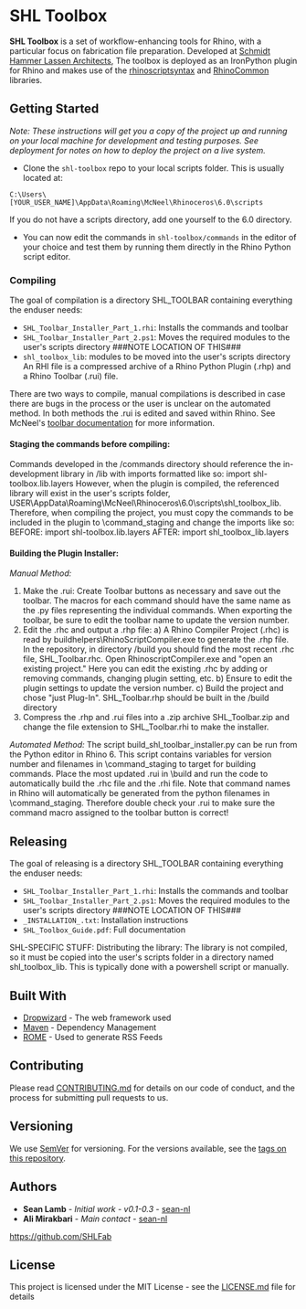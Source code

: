 # SHL Toolbox

**SHL Toolbox** is a set of workflow-enhancing tools for Rhino, with a particular focus on fabrication file preparation. Developed at [Schmidt Hammer Lassen Architects](https://www.shl.dk/), The toolbox is deployed as an IronPython plugin for Rhino and makes use of the [rhinoscriptsyntax](https://developer.rhino3d.com/api/RhinoScriptSyntax/) and [RhinoCommon](https://developer.rhino3d.com/guides/rhinocommon/) libraries.


## Getting Started

_Note: These instructions will get you a copy of the project up and running on your local machine for development and testing purposes. See deployment for notes on how to deploy the project on a live system._

- Clone the ```shl-toolbox``` repo to your local scripts folder. This is usually located at:
```
C:\Users\[YOUR_USER_NAME]\AppData\Roaming\McNeel\Rhinoceros\6.0\scripts
```
If you do not have a scripts directory, add one yourself to the 6.0 directory.

- You can now edit the commands in ```shl-toolbox/commands``` in the editor of your choice and test them by running them directly in the Rhino Python script editor.


### Compiling

The goal of compilation is a directory SHL_TOOLBAR containing everything the enduser needs:
- ```SHL_Toolbar_Installer_Part_1.rhi```: Installs the commands and toolbar
- ```SHL_Toolbar_Installer_Part_2.ps1```: Moves the required modules to the user's scripts directory ###NOTE LOCATION OF THIS###
- ```shl_toolbox_lib```: modules to be moved into the user's scripts directory
An RHI file is a compressed archive of a Rhino Python Plugin (.rhp) and a Rhino Toolbar (.rui) file. 

There are two ways to compile, manual compilations is described in case there are bugs in the process or the user is unclear on the automated method. In both methods the .rui is edited and saved within Rhino. See McNeel's [toolbar documentation](http://docs.mcneel.com/rhino/5/help/en-us/toolbarsandmenus/customize_toolbars.htm) for more information. 

#### Staging the commands before compiling:
Commands developed in the /commands directory should reference the in-development library in /lib with imports formatted like so:
import shl-toolbox.lib.layers
However, when the plugin is compiled, the referenced library will exist in the user's scripts folder, USER\AppData\Roaming\McNeel\Rhinoceros\6.0\scripts\shl_toolbox_lib. Therefore, when compiling the project, you must copy the commands to be included in the plugin to \command_staging and change the imports like so:
BEFORE: import shl-toolbox.lib.layers
AFTER: import shl_toolbox_lib.layers

#### Building the Plugin Installer:
_Manual Method:_
1. Make the .rui: Create Toolbar buttons as necessary and save out the toolbar. The macros for each command should have the same name as the .py files representing the individual commands. When exporting the toolbar, be sure to edit the toolbar name to update the version number.
2. Edit the .rhc and output a .rhp file:
a) A Rhino Compiler Project (.rhc) is read by buildhelpers\RhinoScriptCompiler.exe to generate the .rhp file. In the repository, in directory /build you should find the most recent .rhc file, SHL_Toolbar.rhc. Open RhinoscriptCompiler.exe and "open an existing project." Here you can edit the existing .rhc by adding or removing commands, changing plugin setting, etc.
b) Ensure to edit the plugin settings to update the version number.
c) Build the project and chose "just Plug-In". SHL_Toolbar.rhp should be built in the /build directory
3. Compress the .rhp and .rui files into a .zip archive SHL_Toolbar.zip and change the file extension to SHL_Toolbar.rhi to make the installer.

_Automated Method:_
The script build_shl_toolbar_installer.py can be run from the Python editor in Rhino 6. This script contains variables for version number and filenames in \command_staging to target for building commands. Place the most updated .rui in \build and run the code to automatically build the .rhc file and the .rhi file.  Note that command names in Rhino will automatically be generated from the python filenames in \command_staging. Therefore double check your .rui to make sure the command macro assigned to the toolbar button is correct!



## Releasing

The goal of releasing is a directory SHL_TOOLBAR containing everything the enduser needs:
- ```SHL_Toolbar_Installer_Part_1.rhi```: Installs the commands and toolbar
- ```SHL_Toolbar_Installer_Part_2.ps1```: Moves the required modules to the user's scripts directory ###NOTE LOCATION OF THIS###
- ```_INSTALLATION_.txt```: Installation instructions
- ```SHL_Toolbox_Guide.pdf```: Full documentation

SHL-SPECIFIC STUFF:
Distributing the library:
The library is not compiled, so it must be copied into the user's scripts folder in a directory named shl_toolbox_lib. This is typically done with a powershell script or manually.

## Built With

* [Dropwizard](http://www.dropwizard.io/1.0.2/docs/) - The web framework used
* [Maven](https://maven.apache.org/) - Dependency Management
* [ROME](https://rometools.github.io/rome/) - Used to generate RSS Feeds

## Contributing

Please read [CONTRIBUTING.md](https://gist.github.com/PurpleBooth/b24679402957c63ec426) for details on our code of conduct, and the process for submitting pull requests to us.

## Versioning

We use [SemVer](http://semver.org/) for versioning. For the versions available, see the [tags on this repository](https://github.com/your/project/tags). 

## Authors

* **Sean Lamb** - *Initial work - v0.1-0.3* - [sean-nl](https://github.com/sean-nl)
* **Ali Mirakbari** - *Main contact* - [sean-nl](https://github.com/sean-nl)

https://github.com/SHLFab

## License

This project is licensed under the MIT License - see the [LICENSE.md](LICENSE.md) file for details


